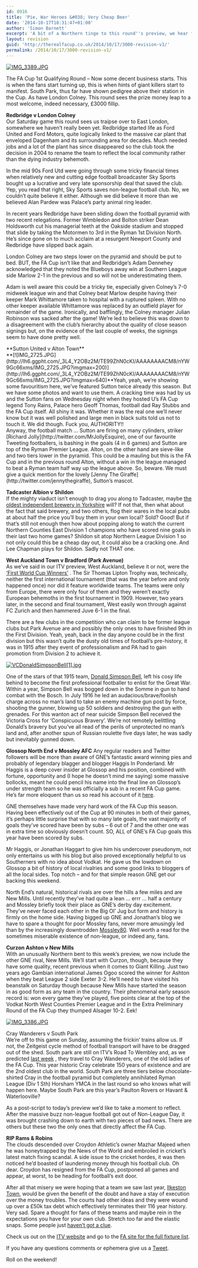 ```yaml
---
id: 8916
title: 'Pie, War Heroes &#038; Very Cheap Beer'
date: '2014-10-17T18:31:47+01:00'
author: 'Simon Barnett'
excerpt: 'A bit of a Northern tinge to this round''s preview, we hear from Glossop''s Jonathan Haggart and feature a few Vodkat teams. This week we''re off to Redbridge and Cray to see how they roll.'
layout: revision
guid: 'http://therealfacup.co.uk/2014/10/17/3000-revision-v1/'
permalink: /2014/10/17/3000-revision-v1/
---
```


[![IMG_3389.JPG](http://lh6.ggpht.com/_3L4_Y2OBz2M/TIgaRvBbcSI/AAAAAAAAChw/YeopqMjerY8/IMG_3389.JPG?imgmax=200)](http://lh6.ggpht.com/_3L4_Y2OBz2M/TIgaRvBbcSI/AAAAAAAAChw/YeopqMjerY8/IMG_3389.JPG?imgmax=640)

The FA Cup 1st Qualifying Round – Now some decent business starts. This is when the fans start turning up, this is when hints of giant killers start to manifest. South Park, thus far have shown pedigree above their station in the Cup. As have London Colney. This round sees the prize money leap to a most welcome, indeed necessary, £3000 fillip.

**Redbridge v London Colney**  
Our Saturday game this round sees us traipse over to East London, somewhere we haven’t really been yet. Redbridge started life as Ford United and Ford Motors, quite logically linked to the massive car plant that enveloped Dagenham and its surrounding area for decades. Much needed jobs and a lot of the plant has since disappeared so the club took the decision in 2004 to rename the team to reflect the local community rather than the dying industry behemoth.

In the mid 90s Ford Utd were going through some tricky financial times when relatively new and cutting edge football broadcaster Sky Sports bought up a lucrative and very late sponsorship deal that saved the club. Yep, you read that right, Sky Sports saves non-league football club. No, we couldn’t quite believe it either. Although we did believe it more than we believed Alan Pardew was Palace’s party animal ring leader.

In recent years Redbridge have been sliding down the football pyramid with two recent relegations. Former Wimbledon and Bolton striker Dean Holdsworth cut his managerial teeth at the Oakside stadium and stopped that slide by taking the Motormen to 3rd in the Ryman 1st Division North. He’s since gone on to much acclaim at a resurgent Newport County and Redbridge have slipped back again.

London Colney are two steps lower on the pyramid and should be put to bed. BUT, the FA Cup isn’t like that and Redbridge’s Adam Dennehey acknowledged that they noted the Blueboys away win at Southern League side Marlow 2-1 in the previous and so will not be underestimating them.

Adam is well aware this could be a tricky tie, especially given Colney’s 7-0 midweek league win and that Colney beat Marlow despite having their keeper Mark Whittamore taken to hospital with a ruptured spleen. With no other keeper available Whittamore was replaced by an outfield player for remainder of the game. Ironically, and bafflingly, the Colney manager Julian Robinson was sacked after the game! We’re led to believe this was down to a disagreement with the club’s hierarchy about the quality of close season signings but, on the evidence of the last couple of weeks, the signings seem to have done pretty well.

<div>**Sutton United v Alton Town**</div><div>**[![IMG_2725.JPG](http://lh6.ggpht.com/_3L4_Y2OBz2M/TE99ZhN0cKI/AAAAAAAACM8/nYW9Gc66xms/IMG_2725.JPG?imgmax=200)](http://lh6.ggpht.com/_3L4_Y2OBz2M/TE99ZhN0cKI/AAAAAAAACM8/nYW9Gc66xms/IMG_2725.JPG?imgmax=640)**Yeah, yeah, we’re showing some favouritism here, we’ve featured Sutton twice already this season. But we have some photos and want to use them. A cracking time was had by us and the Sutton fans on Wednesday night when they hosted U’s FA Cup legend Tony Rains, Palace hero Geoff Thomas, football dad Ray Stubbs and the FA Cup itself. All shiny it was. Whether it was the real one we’ll never know but it was well polished and large men in black suits told us not to touch it. We did though. Fuck you, AUTHORITY!!</div>Anyway, the football match … Sutton are firing on many cylinders, striker [Richard Jolly](http://twitter.com/MrJollyEsquire), one of our favourite Tweeting footballers, is bashing in the goals (4 in 6 games) and Sutton are top of the Ryman Premier League. Alton, on the other hand are sieve-like and two tiers lower in the pyramid. This could be a mauling but this is the FA Cup and in the previous round Alton, without a win in the league managed to beat a Ryman team half way up the league above. So, beware. We must give a quick mention for the lovely [Jenny The Giraffe](http://twitter.com/jennythegiraffe), Sutton’s mascot.

**Tadcaster Albion v Shildon**  
If the mighty viaduct isn’t enough to drag you along to Tadcaster, maybe [the oldest independent brewery in Yorkshire](http://www.samuelsmithsbrewery.co.uk/) will? If not that, then what about the fact that said brewery, and two others, flog their wares in the local pubs at about half the price you’ll buy them in your own local? Sold? Good! But if that’s still not enough then how about popping along to watch the current Northern Counties East Division 1 champions who have scored nine goals in their last two home games? Shildon sit atop Northern League Division 1 so not only could this be a cheap day out, it could also be a cracking one. And Lee Chapman plays for Shildon. Sadly not THAT one.

**West Auckland Town v Bradford (Park Avenue)**  
As we’ve said in our ITV preview, West Auckland, believe it or not, were the [‘First World Cup Winners’](http://www.westaucklandtownfc.co.uk/index.php?page=How-we-won-the-World-Cup) . The Sir Thomas Lipton Trophy was, technically, neither the first international tournament (that was the year before and only happened once) nor did it feature worldwide teams. The teams were only from Europe, there were only four of them and they weren’t exactly European behemoths in the first tournament in 1909. However, two years later, in the second and final tournament, West easily won through against FC Zurich and then hammered Juve 6-1 in the final.

There are a few clubs in the competition who can claim to be former league clubs but Park Avenue are and possibly the only ones to have finished 9th in the First Division. Yeah, yeah, back in the day anyone could be in the first division but this wasn’t quite the dusty old times of football’s pre-history, it was in 1915 after they event of professionalism and PA had to gain promotion from Division 2 to achieve it.

[![VCDonaldSimpsonBell[1].jpg](http://lh3.ggpht.com/_3L4_Y2OBz2M/TIoaVYNDXqI/AAAAAAAACic/hGuLNAyTmKY/VCDonaldSimpsonBell%5B1%5D.jpg?imgmax=200)](http://lh3.ggpht.com/_3L4_Y2OBz2M/TIoaVYNDXqI/AAAAAAAACic/hGuLNAyTmKY/VCDonaldSimpsonBell%5B1%5D.jpg?imgmax=640)

One of the stars of that 1915 team, [Donald Simpson Bell](http://www.thisisannouncements.co.uk/5860367), left his cosy life behind to become the first professional footballer to enlist for the Great War. Within a year, Simpson Bell was bogged down in the Somme in gun to hand combat with the Bosch. In July 1916 he led an audacious/brave/foolish charge across no man’s land to take an enemy machine gun post by force, shooting the gunner, blowing up 50 soldiers and destroying the gun with grenades. For this wanton act of near suicide Simpson Bell received the Victoria Cross for ‘Conspicuous Bravery’. We’re not remotely belittling Donald’s bravery but you’ve all read of the perils of unprotected no man’s land and, after another spun of Russian roulette five days later, he was sadly but inevitably gunned down.

**Glossop North End v Mossley AFC** Any regular readers and Twitter followers will be more than aware of GNE’s fantastic award winning pies and probably of legendary blagger and blogger Haggis In Ponderland. Mr Haggis is a deep cover insider at Glossop and his position, combined with fortune, opportunity and (I hope he doesn’t mind me saying) some massive bollocks, meant he could pencil his name into the final line on Glossop’s under strength team so he was officially a sub in a recent FA Cup game. He’s far more eloquent than us so read his account of it [here](http://haggisinwonderland.blogspot.com/2010/08/one-for-grandchildren.html).

GNE themselves have made very hard work of the FA Cup this season. Having been effectively out of the Cup at 90 minutes in both of their games, it’s perhaps little surprise that with so many late goals, the vast majority of goals they’ve scored have been by subs – 6 out of 7 and the other one was in extra time so obviously doesn’t count. SO, ALL of GNE’s FA Cup goals this year have been scored by subs.

Mr Haggis, or Jonathan Haggart to give him his undercover pseudonym, not only entertains us with his blog but also proved exceptionally helpful to us Southerners with no idea about Vodkat. He gave us the lowdown on Glossop a bit of history of local rivalries and some good links to bloggers of all the local sides. Top notch – and for that simple reason GNE get our backing this weekend.

North End’s natural, historical rivals are over the hills a few miles and are New Mills. Until recently they’ve had quite a lean … errr … half a century and Mossley briefly took their place as GNE’s derby day excitement. They’ve never faced each other in the Big Ol’ Jug but form and history is firmly on the home side. Having bigged up GNE and Jonathan’s blog we have to spare a thought for poor Mossley fans, never more amusingly led than by the increasingly downtrodden [Mossley80](http://mossley80.blogspot.com/). Well worth a read for the sometimes miserable existence of non-league, or indeed any, fans.

**Curzon Ashton v New Mills**  
With an unusually Northern bent to this week’s preview, we now include the other GNE rival, New Mills. We’ll start with Curzon, though, because they have some quality, recent previous when it comes to Giant Killing. Just two years ago Gambian international James Ogoo scored the winner for Ashton when they beat League 2 side Exeter 3-2. He’ll need to have visited his beanstalk on Saturday though because New Mills have started the season in as good form as any team in the country. Their phenomenal early season record is: won every game they’ve played, five points clear at the top of the Vodkat North West Counties Premier League and in the Extra Preliminary Round of the FA Cup they thumped Alsager 10-2. Eek!

[![IMG_3386.JPG](http://lh6.ggpht.com/_3L4_Y2OBz2M/TIgaQV549XI/AAAAAAAAChs/MXCVRSfItY4/IMG_3386.JPG?imgmax=200)](http://lh6.ggpht.com/_3L4_Y2OBz2M/TIgaQV549XI/AAAAAAAAChs/MXCVRSfItY4/IMG_3386.JPG?imgmax=640)

Cray Wanderers v South Park  
We’re off to this game on Sunday, assuming the frickin’ trains allow us. If not, the Zeitgeist cycle method of football transport will have to be dragged out of the shed. South park are still on ITV’s Road To Wembley and, as we predicted [last week](http://www.itv.com/sport/football/facup/news/facuppreliminaryroundpreview/) , they travel to Cray Wanderers, one of the old ladies of the FA Cup. This year historic Cray celebrate 150 years of existence and are the 2nd oldest club in the world. South Park are three tiers below chocolate-shirted Cray in the football pyramid but completely annihilated Ryman League (Div 1 Sth) Horsham YMCA in the last round so who knows what will happen here. Maybe South Park are this year’s Paulton Rovers or Havant &amp; Waterlooville?

As a post-script to today’s preview we’d like to take a moment to reflect. After the massive buzz non-league football got out of Non-League Day, it was brought crashing down to earth with two pieces of bad news. There are others but these two the only ones that directly affect the FA Cup.

**RIP Rams &amp; Robins**  
The clouds descended over Croydon Athletic’s owner Mazhar Majeed when he was honeytrapped by the News of the World and embroiled in cricket’s latest match fixing scandal. A side issue to the cricket hordes, it was then noticed he’d boasted of laundering money through his football club. Oh dear. Croydon has resigned from the FA Cup, postponed all games and appear, at worst, to be heading for football’s exit door.

After all that misery we were hoping that a team we saw last year, [Ilkeston Town](http://therealfacup.co.uk/2009/11/15/fog-on-the-cam/), would be given the benefit of the doubt and have a stay of execution over the money troubles. The courts had other ideas and they were wound up over a £50k tax debt which effectively terminates their 116 year history. Very sad. Spare a thought for fans of these teams and maybe rein in the expectations you have for your own club. Stretch too far and the elastic snaps. Some people just [haven’t got a clue](http://le-grove.co.uk/2010/09/10/madrid-show-arsenal-how-to-spend-recklessly-and-make-it-work/).

Check us out on the [ITV website](http://www.itv.com/sport/football/facup/) and go to the [FA site for the full fixture list](http://www.thefa.com/TheFACup/FACompetitions/TheFACup/Fixtures).

If you have any questions comments or ephemera give us a [Tweet](http://twitter.com/therealfacup).

Roll on the weekend!